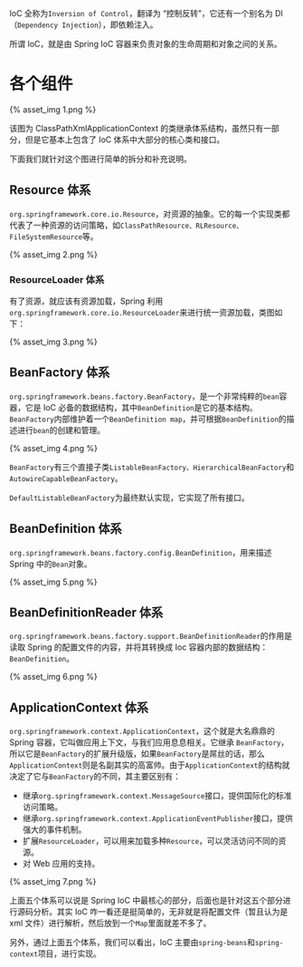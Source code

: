 

IoC 全称为`Inversion of Control`，翻译为 “控制反转”，它还有一个别名为 DI（`Dependency Injection`），即依赖注入。

所谓 IoC，就是由 Spring IoC 容器来负责对象的生命周期和对象之间的关系。

# 各个组件
{% asset_img 1.png %}

该图为 ClassPathXmlApplicationContext 的类继承体系结构，虽然只有一部分，但是它基本上包含了 IoC 体系中大部分的核心类和接口。

下面我们就针对这个图进行简单的拆分和补充说明。
## Resource 体系
`org.springframework.core.io.Resource`，对资源的抽象。它的每一个实现类都代表了一种资源的访问策略，如`ClassPathResource、RLResource、FileSystemResource`等。

{% asset_img 2.png %}

### ResourceLoader 体系
有了资源，就应该有资源加载，Spring 利用`org.springframework.core.io.ResourceLoader`来进行统一资源加载，类图如下：

{% asset_img 3.png %}
## BeanFactory 体系
`org.springframework.beans.factory.BeanFactory`，是一个非常纯粹的`bean`容器，它是 IoC 必备的数据结构，其中`BeanDefinition`是它的基本结构。`BeanFactory`内部维护着一个`BeanDefinition map`，并可根据`BeanDefinition`的描述进行`bean`的创建和管理。

{% asset_img 4.png %}

`BeanFactory`有三个直接子类`ListableBeanFactory、HierarchicalBeanFactory`和`AutowireCapableBeanFactory`。

`DefaultListableBeanFactory`为最终默认实现，它实现了所有接口。
## BeanDefinition 体系
`org.springframework.beans.factory.config.BeanDefinition`，用来描述 Spring 中的`Bean`对象。

{% asset_img 5.png %}

## BeanDefinitionReader 体系
`org.springframework.beans.factory.support.BeanDefinitionReader`的作用是读取 Spring 的配置文件的内容，并将其转换成 Ioc 容器内部的数据结构：`BeanDefinition`。

{% asset_img 6.png %}

## ApplicationContext 体系
`org.springframework.context.ApplicationContext`，这个就是大名鼎鼎的 Spring 容器，它叫做应用上下文，与我们应用息息相关。它继承 `BeanFactory`，所以它是`BeanFactory`的扩展升级版，如果`BeanFactory`是屌丝的话，那么`ApplicationContext`则是名副其实的高富帅。由于`ApplicationContext`的结构就决定了它与`BeanFactory`的不同，其主要区别有：
* 继承`org.springframework.context.MessageSource`接口，提供国际化的标准访问策略。
* 继承`org.springframework.context.ApplicationEventPublisher`接口，提供强大的事件机制。
* 扩展`ResourceLoader`，可以用来加载多种`Resource`，可以灵活访问不同的资源。
* 对 Web 应用的支持。

{% asset_img 7.png %}

上面五个体系可以说是 Spring IoC 中最核心的部分，后面也是针对这五个部分进行源码分析。其实 IoC 咋一看还是挺简单的，无非就是将配置文件（暂且认为是 xml 文件）进行解析，然后放到一个`Map`里面就差不多了。

另外，通过上面五个体系，我们可以看出，IoC 主要由`spring-beans`和`spring-context`项目，进行实现。
